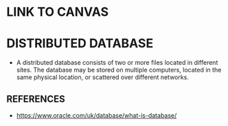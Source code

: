 # LINK TO CANVAS

# DISTRIBUTED DATABASE

-   A distributed database consists of two or more files located in different sites. The database may be stored on multiple computers, located in the same physical location, or scattered over different networks.

## REFERENCES

- https://www.oracle.com/uk/database/what-is-database/